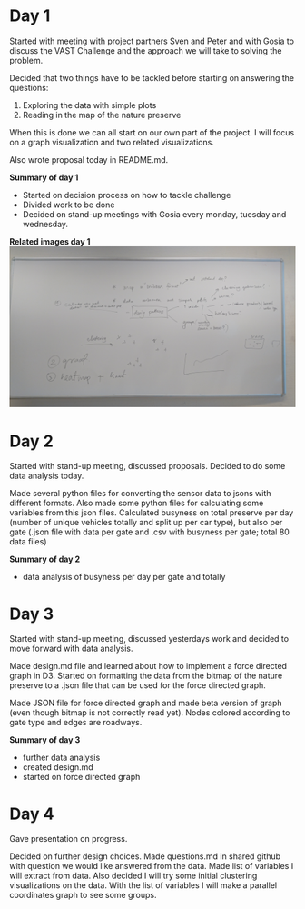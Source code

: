 # Day 1
Started with meeting with project partners Sven and Peter and with Gosia to discuss the VAST Challenge and the approach we will take to solving the problem. 

Decided that two things have to be tackled before starting on answering the questions:
1. Exploring the data with simple plots
2. Reading in the map of the nature preserve

When this is done we can all start on our own part of the project. I will focus on a graph visualization and two related visualizations.

Also wrote proposal today in README.md.

**Summary of day 1**
- Started on decision process on how to tackle challenge
- Divided work to be done
- Decided on stand-up meetings with Gosia every monday, tuesday and wednesday.

**Related images day 1**
![Decisions day 1](https://github.com/LauraRuis/VAST2017/blob/master/Process/decisions_day_1.jpg)

# Day 2
Started with stand-up meeting, discussed proposals. Decided to do some data analysis today.

Made several python files for converting the sensor data to jsons with different formats. Also made some python files for calculating some variables from this json files. Calculated busyness on total preserve per day (number of unique vehicles totally and split up per car type), but also per gate (.json file with data per gate and .csv with busyness per gate; total 80 data files)

**Summary of day 2**
- data analysis of busyness per day per gate and totally

# Day 3
Started with stand-up meeting, discussed yesterdays work and decided to move forward with data analysis.

Made design.md file and learned about how to implement a force directed graph in D3. Started on formatting the data from the bitmap of the nature preserve to a .json file that can be used for the force directed graph. 

Made JSON file for force directed graph and made beta version of graph (even though bitmap is not correctly read yet). Nodes colored according to gate type and edges are roadways.

**Summary of day 3**
- further data analysis
- created design.md
- started on force directed graph

# Day 4
Gave presentation on progress. 

Decided on further design choices. Made questions.md in shared github with question we would like answered from the data. Made list of variables I will extract from data. Also decided I will try some initial clustering visualizations on the data.
With the list of variables I will make a parallel coordinates graph to see some groups.
